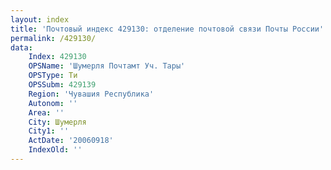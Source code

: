 ```yaml
---
layout: index
title: 'Почтовый индекс 429130: отделение почтовой связи Почты России'
permalink: /429130/
data:
    Index: 429130
    OPSName: 'Шумерля Почтамт Уч. Тары'
    OPSType: Ти
    OPSSubm: 429139
    Region: 'Чувашия Республика'
    Autonom: ''
    Area: ''
    City: Шумерля
    City1: ''
    ActDate: '20060918'
    IndexOld: ''
---
```

